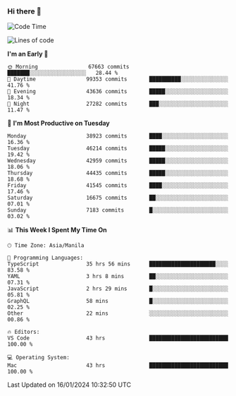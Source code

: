 ### Hi there 👋

<!--START_SECTION:waka-->
![Code Time](http://img.shields.io/badge/Code%20Time-4%2C728%20hrs%2012%20mins-blue)

![Lines of code](https://img.shields.io/badge/From%20Hello%20World%20I%27ve%20Written-108.2%20million%20lines%20of%20code-blue)

**I'm an Early 🐤** 

```text
🌞 Morning                67663 commits       ███████░░░░░░░░░░░░░░░░░░   28.44 % 
🌆 Daytime                99353 commits       ██████████░░░░░░░░░░░░░░░   41.76 % 
🌃 Evening                43636 commits       █████░░░░░░░░░░░░░░░░░░░░   18.34 % 
🌙 Night                  27282 commits       ███░░░░░░░░░░░░░░░░░░░░░░   11.47 % 
```
📅 **I'm Most Productive on Tuesday** 

```text
Monday                   38923 commits       ████░░░░░░░░░░░░░░░░░░░░░   16.36 % 
Tuesday                  46214 commits       █████░░░░░░░░░░░░░░░░░░░░   19.42 % 
Wednesday                42959 commits       █████░░░░░░░░░░░░░░░░░░░░   18.06 % 
Thursday                 44435 commits       █████░░░░░░░░░░░░░░░░░░░░   18.68 % 
Friday                   41545 commits       ████░░░░░░░░░░░░░░░░░░░░░   17.46 % 
Saturday                 16675 commits       ██░░░░░░░░░░░░░░░░░░░░░░░   07.01 % 
Sunday                   7183 commits        █░░░░░░░░░░░░░░░░░░░░░░░░   03.02 % 
```


📊 **This Week I Spent My Time On** 

```text
🕑︎ Time Zone: Asia/Manila

💬 Programming Languages: 
TypeScript               35 hrs 56 mins      █████████████████████░░░░   83.58 % 
YAML                     3 hrs 8 mins        ██░░░░░░░░░░░░░░░░░░░░░░░   07.31 % 
JavaScript               2 hrs 29 mins       █░░░░░░░░░░░░░░░░░░░░░░░░   05.81 % 
GraphQL                  58 mins             █░░░░░░░░░░░░░░░░░░░░░░░░   02.25 % 
Other                    22 mins             ░░░░░░░░░░░░░░░░░░░░░░░░░   00.86 % 

🔥 Editors: 
VS Code                  43 hrs              █████████████████████████   100.00 % 

💻 Operating System: 
Mac                      43 hrs              █████████████████████████   100.00 % 
```


 Last Updated on 16/01/2024 10:32:50 UTC
<!--END_SECTION:waka-->


<!--
**rad182/rad182** is a ✨ _special_ ✨ repository because its `README.md` (this file) appears on your GitHub profile.

Here are some ideas to get you started:

- 🔭 I’m currently working on ...
- 🌱 I’m currently learning ...
- 👯 I’m looking to collaborate on ...
- 🤔 I’m looking for help with ...
- 💬 Ask me about ...
- 📫 How to reach me: ...
- 😄 Pronouns: ...
- ⚡ Fun fact: ...
-->
